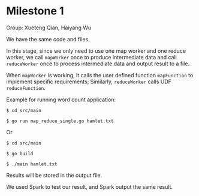# Milestone 1

Group: Xueteng Qian, Haiyang Wu

We have the same code and files.

In this stage, since we only need to use one map worker and one reduce worker,
we call `mapWorker` once to produce intermediate data and call `reduceWorker` once to process intermediate data and output result to a file.

When `mapWorker` is working, it calls the user defined function `mapFunction` to implement specific requirements;
Similarly, `reduceWorker` calls UDF `reduceFunction`.

Example for running word count application:

`$ cd src/main`

`$ go run map_reduce_single.go hamlet.txt `

Or

`$ cd src/main`

`$ go build`

`$ ./main hamlet.txt`

Results will be stored in the output file.

We used Spark to test our result, and Spark output the same result.


